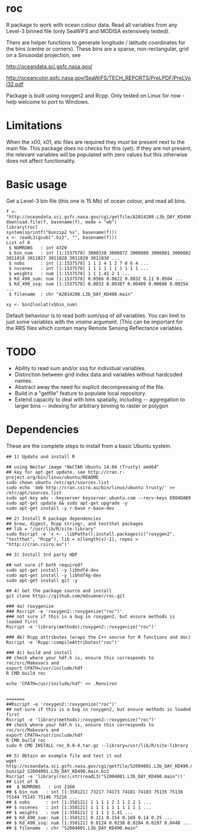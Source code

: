 roc
=====

R package to work with ocean colour data. Read all variables from any Level-3 binned file (only SeaWiFS and 
MODISA extensively tested). 

There are helper functions to generate longitude / latitude coordinates for the bins (centre or corners). These bins
are a sparse, non-rectangular, grid on a Sinusoidal projection, see 

http://oceandata.sci.gsfc.nasa.gov/

http://oceancolor.gsfc.nasa.gov/SeaWiFS/TECH_REPORTS/PreLPDF/PreLVol32.pdf

Package is built using roxygen2 and Rcpp. Only tested on Linux for now - help welcome to port to Windows. 

Limitations
====
When the x00, x01, etc files are required they *must* be present next to the main file. This package does no checks for this (yet). If they are not present, the relevant variables will be populated with zero values but this otherwise does not affect functionality. 

Basic usage
====

Get a Level-3 bin file  (this one is 15 Mb) of ocean colour, and read all bins. 

```{r}
f <- "http://oceandata.sci.gsfc.nasa.gov/cgi/getfile/A2014208.L3b_DAY_KD490.main.bz2"
download.file(f, basename(f), mode = "wb")
library(roc)
system(sprintf("bunzip2 %s", basename(f)))
x <- readL3(gsub(".bz2", "", basename(f)))
List of 8
 $ NUMROWS   : int 4320
 $ bin_num   : int [1:1537578] 3000338 3006072 3006080 3006081 3006082 3011818 3011827 3011828 3011829 3011830 ...
 $ nobs      : int [1:1537578] 1 1 2 4 1 2 7 8 6 4 ...
 $ nscenes   : int [1:1537578] 1 1 1 1 1 1 1 1 1 1 ...
 $ weights   : num [1:1537578] 1 1 1.41 2 1 ...
 $ Kd_490_sum: num [1:1537578] 0.0566 0.0622 0.0832 0.11 0.0504 ...
 $ Kd_490_ssq: num [1:1537578] 0.0032 0.00387 0.00489 0.00608 0.00254 ...
 $ filename  : chr "A2014208.L3b_DAY_KD490.main"
 
xy <- bin2lonlat(x$bin_num)
```

Default behaviour is to read both sum/ssq of *all* variables. You can limit to just some variables with the *vname* argument. (This can be important for the RRS files which contain many Remote Sensing Reflectance variables. 

TODO
====

- Ability to read sum and/or ssq for individual variables. 
- Distinction between grid index data and variables without hardcoded names. 
- Abstract away the need for explicit decompressing of the file. 
- Build in a "getfile" feature to populate local repository. 
- Extend capacity to deal with bins spatially, including
-- aggregation to larger bins
-- indexing for arbitrary binning to raster or polygon

Dependencies
====

These are the complete steps to install from a basic Ubuntu system.  

```{bash}
## 1) Update and install R

## using Nectar image "NeCTAR Ubuntu 14.04 (Trusty) amd64"
## key for apt-get update, see http://cran.r-project.org/bin/linux/ubuntu/README
sudo chown ubuntu /etc/apt/sources.list
sudo echo 'deb http://cran.csiro.au/bin/linux/ubuntu trusty/' >> /etc/apt/sources.list
sudo apt-key adv --keyserver keyserver.ubuntu.com --recv-keys E084DAB9
sudo apt-get update && sudo apt-get upgrade -y
sudo apt-get install -y r-base r-base-dev 

## 2) Install R package dependencies
## brew, digest, Rcpp stringr, and testthat packages
## lib = "/usr/lib/R/site-library"
sudo Rscript -e 'x <- .libPaths();install.packages(c("roxygen2", "testthat", "Rcpp"), lib = x[length(x)-1], repos = "http://cran.csiro.au")'

## 3) Install 3rd party HDF 

## not sure if both required?
sudo apt-get install -y libhdf4-dev
sudo apt-get install -y libhdf4g-dev
sudo apt-get install git -y

## 4) Get the package source and install
git clone https://github.com/mdsumner/roc.git

### 4a) roxygenize
### Rscript -e 'roxygen2::roxygenize("roc")'
### not sure if this is a bug in roxygen2, but ensure methods is loaded first
Rscript -e 'library(methods);roxygen2::roxygenize("roc")'

### 4b) Rcpp attributes (wraps the C++ source for R functions and doc)
Rscript -e 'Rcpp::compileAttributes("roc")'

### 4c) build and install
## check where your hdf.h is, ensure this corresponds to roc/src/Makevars and
export CPATH=/usr/include/hdf
R CMD build roc

echo 'CPATH=/usr/include/hdf' >> .Renviron


=======
##Rscript -e 'roxygen2::roxygenize("roc")'
## not sure if this is a bug in roxygen2, but ensure methods is loaded first
Rscript -e 'library(methods);roxygen2::roxygenize("roc")'
## check where your hdf.h is, ensure this corresponds to roc/src/Makevars and
export CPATH=/usr/include/hdf
R CMD build roc
sudo R CMD INSTALL roc_0.0-4.tar.gz --library=/usr/lib/R/site-library

## 5) Obtain an example file and test it out
wget http://oceandata.sci.gsfc.nasa.gov/cgi/getfile/S2004001.L3b_DAY_KD490.main.bz2
bunzip2 S2004001.L3b_DAY_KD490.main.bz2
Rscript -e 'library(roc);str(readL3("S2004001.L3b_DAY_KD490.main"))'
## List of 8
##  $ NUMROWS   : int 2160
## $ bin_num   : int [1:358121] 73217 74173 74181 74183 75135 75136 75144 75145 75146 75216 ...
## $ nobs      : int [1:358121] 1 1 1 1 2 2 1 2 2 1 ...
## $ nscenes   : int [1:358121] 1 1 1 1 1 1 1 1 1 1 ...
## $ weights   : num [1:358121] 1 1 1 1 1.41 ...
## $ Kd_490_sum: num [1:358121] 0.111 0.154 0.169 0.14 0.25 ...
## $ Kd_490_ssq: num [1:358121] 0.0124 0.0238 0.0284 0.0197 0.0448 ...
## $ filename  : chr "S2004001.L3b_DAY_KD490.main"
```

